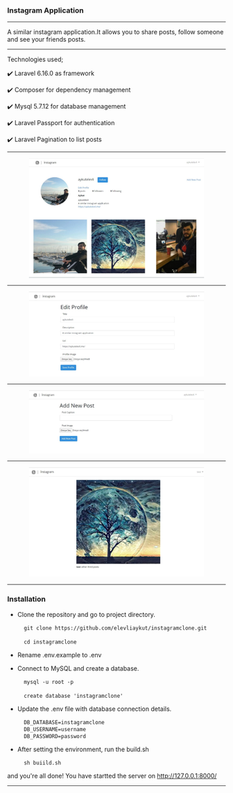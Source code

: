 ### Instagram Application

<hr></hr>

A similar instagram application.It allows you to share posts, follow someone and see your friends posts.

<hr></hr>

Technologies used;

✔️ Laravel 6.16.0 as framework

✔️ Composer for dependency management

✔️ Mysql 5.7.12 for database management

✔️ Laravel Passport for authentication

✔️ Laravel Pagination to list posts

<hr></hr>

<p align="center">
    <img  src="./images/screenshot-1.JPG" width="80%" height="35%"/>
</p>

<hr></hr>

<p align="center">
    <img  src="./images/screenshot-2.JPG" width="80%" height="35%"/>
</p>

<hr></hr>

<p align="center">
    <img  src="./images/screenshot-3.JPG" width="80%" height="35%"/>
</p>

<hr></hr>

<p align="center">
    <img  src="./images/screenshot-5.JPG" width="80%" height="35%"/>
</p>

<hr></hr>

### Installation

- Clone the repository and go to project directory.

        git clone https://github.com/elevliaykut/instagramclone.git

        cd instagramclone

- Rename .env.example to .env

- Connect to MySQL and create a database.

        mysql -u root -p

        create database 'instagramclone'

- Update the .env file with database connection details.

        DB_DATABASE=instagramclone
        DB_USERNAME=username
        DB_PASSWORD=password

- After setting the environment, run the build.sh

        sh buiild.sh

and you're all done! You have startted the server on http://127.0.0.1:8000/

<hr></hr>